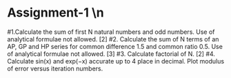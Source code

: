 # Assignment-1 \n

#1.Calculate the sum of first N natural numbers and odd numbers. Use of analytical formulae not allowed. [2]
#2. Calculate the sum of N terms of an AP, GP and HP series for common difference 1.5 and common ratio 0.5. Use of analytical formulae not allowed. [3]
#3. Calculate factorial of N. [2]
#4. Calculate sin(x) and exp(−x) accurate up to 4 place in decimal. Plot modulus of error versus iteration numbers.
